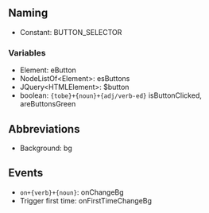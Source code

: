 ## Naming
+ Constant: BUTTON_SELECTOR
### Variables
+ Element: eButton
+ NodeListOf\<Element>: esButtons
+ JQuery\<HTMLElement>: $button
+ boolean: ```{tobe}+{noun}+{adj/verb-ed}``` isButtonClicked, areButtonsGreen
## Abbreviations
+ Background: bg
## Events
+ ```on+{verb}+{noun}```: onChangeBg
+ Trigger first time: onFirstTimeChangeBg